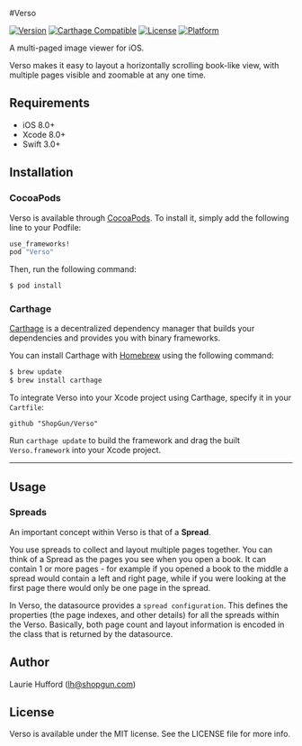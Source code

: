 #Verso

[![Version](https://img.shields.io/cocoapods/v/Verso.svg?style=flat)](http://cocoapods.org/pods/Verso)
[![Carthage Compatible](https://img.shields.io/badge/Carthage-compatible-4BC51D.svg?style=flat)](https://github.com/Carthage/Carthage)
[![License](https://img.shields.io/cocoapods/l/Verso.svg?style=flat)](http://cocoapods.org/pods/Verso)
[![Platform](https://img.shields.io/cocoapods/p/Verso.svg?style=flat)](http://cocoapods.org/pods/Verso)

A multi-paged image viewer for iOS. 

Verso makes it easy to layout a horizontally scrolling book-like view, with multiple pages visible and zoomable at any one time.


## Requirements

- iOS 8.0+
- Xcode 8.0+
- Swift 3.0+

## Installation

### CocoaPods
Verso is available through [CocoaPods](http://cocoapods.org). To install it, simply add the following line to your Podfile:

```ruby
use_frameworks!
pod "Verso"
```

Then, run the following command:

```bash
$ pod install
```


### Carthage

[Carthage](https://github.com/Carthage/Carthage) is a decentralized dependency manager that builds your dependencies and provides you with binary frameworks.

You can install Carthage with [Homebrew](http://brew.sh/) using the following command:

```bash
$ brew update
$ brew install carthage
```

To integrate Verso into your Xcode project using Carthage, specify it in your `Cartfile`:

```ogdl
github "ShopGun/Verso"
```

Run `carthage update` to build the framework and drag the built `Verso.framework` into your Xcode project.

---

## Usage


### Spreads
An important concept within Verso is that of a **Spread**. 

You use spreads to collect and layout multiple pages together. You can think of a Spread as the pages you see when you open a book. It can contain 1 or more pages - for example if you opened a book to the middle a spread would contain a left and right page, while if you were looking at the first page there would only be one page in the spread.

In Verso, the datasource provides a `spread configuration`. This defines the properties (the page indexes, and other details) for all the spreads within the Verso. Basically, both page count and layout information is encoded in the class that is returned by the datasource.




## Author

Laurie Hufford (lh@shopgun.com)

## License

Verso is available under the MIT license. See the LICENSE file for more info.
